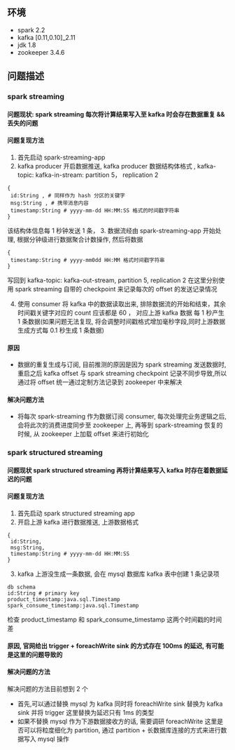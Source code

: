## 环境
* spark 2.2 
* kafka [0.11,0.10]_2.11
* jdk 1.8 
* zookeeper 3.4.6 

## 问题描述
### spark streaming 

#### 问题现状: spark streaming 每次将计算结果写入至 kafka 时会存在数据重复 && 丢失的问题


#### 问题复现方法
1. 首先启动 spark-streaming-app
2. kafka producer 开启数据推送, kafka producer 数据结构体格式 , kafka-topic: kafka-in-stream: partition 5， replication 2
```$xslt
{
 id:String , # 同样作为 hash 分区的关键字
 msg:String , # 携带消息内容
 timestamp:String # yyyy-mm-dd HH:MM:SS 格式的时间戳字符串
}
```
该结构体信息每 1 秒钟发送 1 条，
3. 数据流经由 spark-streaming-app 开始处理, 根据分钟级进行数据聚合计数操作, 然后将数据
```$xslt
{
 timestamp:String # yyyy-mm0dd HH:MM 格式时间戳字符串
}
```
写回到 kafka-topic: kafka-out-stream, partition 5, replication 2
在这里分别使用 spark streaming 自带的 checkpoint 来记录每次的 offset 的发送记录情况

4. 使用 consumer 将 kafka 中的数据读取出来, 排除数据流的开始和结束，其余时间戳关键字对应的 count 应该都是 60 ， 对应上游 kafka 数据
  每 1 秒产生 1 条数据(如果问题无法复现, 将会调整时间戳格式增加毫秒字段,同时上游数据生成方式每 0.1 秒生成 1 条数据) 


#### 原因

* 数据的重复生成与订阅, 目前推测的原因是因为 spark streaming 发送数据时, 重启之后  kafka offset 与 spark streaming checkpoint 记录不同步导致,所以通过将 offset 统一通过定制方法记录到 zookeeper 中来解决


#### 解决问题方法
* 将每次 spark-streaming 作为数据订阅 consumer, 每次处理完业务逻辑之后, 会将此次的消费进度同步至 zookeeper 上, 再等到 spark-streaming 恢复的时候, 从 zookeeper 上加载 offset 来进行初始化

### spark structured streaming 
#### 问题现状 spark structured streaming 再将计算结果写入 kafka 时存在着数据延迟的问题
#### 问题复现方法
1. 首先启动 spark structured streaming app 
2. 开启上游 kafka 进行数据推送, 上游数据格式
```$xslt
{
 id:String, 
 msg:String,
 timestamp:String # yyyy-mm-dd HH:MM:SS
}
```
3. kafka 上游没生成一条数据, 会在 mysql 数据库 kafka 表中创建 1 条记录项
```$xslt
db schema 
id:String # primary key
product_timestamp:java.sql.Timestamp 
spark_consume_timestamp:java.sql.Timestamp
```
检查 product_timestamp 和 spark_consume_timestamp 这两个时间戳的时间差

#### 原因, 官网给出 trigger + foreachWrite sink 的方式存在 100ms 的延迟, 有可能是这里的问题导致的


#### 解决问题的方法
解决问题的方法目前想到 2 个
* 首先,可以通过替换 mysql 为 kafka 同时将 foreachWrite sink 替换为 kafka sink 并将 trigger 这里替换为延迟只有 1ms 的类型
* 如果不替换 mysql 作为下游数据接收方的话, 需要调研 foreachWrite 这里是否可以将粒度细化为 partition, 通过 partition + 长数据库连接的方式来进行数据写入 mysql 操作
